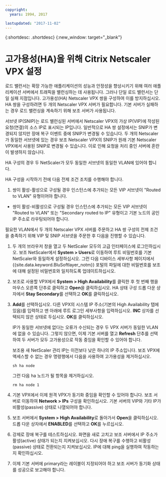 ```yaml
---
copyright:
  years: 1994, 2017

lastupdated: "2017-11-02"
---
```


{:shortdesc: .shortdesc}
{:new_window: target="_blank"}

# 고가용성(HA)을 위해 Citrix Netscaler VPX 설정

로드 밸런서는 확장 가능한 애플리케이션의 성능과 안정성을 향상시키기 위해 여러 애플리케이션 서버에서 트래픽을 밸런싱하는 데 사용됩니다. 그러나 단일 로드 밸런서는 단일 실패 지점입니다. 고가용성(HA) Netscaler VPX 쌍을 구성하여 이를 방지하십시오. HA 쌍을 구성하려면 두 개의 Netscaler VPX 서버가 필요합니다. 기본 서버가 실패하는 경우 로드 밸런싱을 계속하기 위해 보조 서버가 사용됩니다. 

서브넷 IP(SNIP)는 로드 밸런싱된 서버에서 Netscaler VPX의 가상 IP(VIP)에 작성된 요청(연결)의 소스 IP로 표시되는 IP입니다. 일반적으로 HA 쌍 설정에서는 SNIP가 변경되지 않지만 장애 복구 이벤트 중에 SNIP가 변경될 수 있습니다. 두 개의 Netscaler가 동일한 서브넷에 있는 경우 보조 Netscaler VPX의 SNIP가 원래 기본 Netscaler VPX에서 사용된 SNIP로 변경될 수 있습니다. 이로 인해 요청을 처리 중인 서버에 혼란이 발생하지 않습니다.

HA 구성의 경우 두 NetScaler가 모두 동일한 서브넷의 동일한 VLAN에 있어야 합니다.

HA 구성을 시작하기 전에 다음 전제 조건 조치를 수행해야 합니다.

1. 쌍이 활성-활성으로 구성될 경우 인스턴스에 추가되는 모든 VIP 서브넷이 "Routed to VLAN" 유형이어야 합니다.
* 쌍이 활성-비활성으로 구성될 경우 인스턴스에 추가되는 모든 VIP 서브넷이 "Routed to VLAN" 또는 "Secondary routed to IP" 유형이고 기본 노드의 공인 IP 주소로 라우팅되어야 합니다.

필요한 VLAN에서 두 개의 Netscaler VPX 서버를 주문하고 HA 쌍 구성의 전제 조건을 충족하기 위해 VIP 및 SNIP 서브넷을 주문한 후 다음을 진행할 수 있습니다.

1. 두 개의 브라우저 창을 열고 두 NetScaler 모두의 고급 인터페이스에 로그인하십시오. 보조 NetScaler에서 **System > Users**로 이동하여 루트 비밀번호를 기본 NetScaler와 동일하게 설정하십시오. 그런 다음 디바이스 세부사항 페이지에서 {{site.data.keyword.BluSoftlayer_notm}} 포털의 파일에 대한 비밀번호를 보조에 대해 설정된 비밀번호와 일치하도록 업데이트하십시오.

2. 보조로 사용할 VPX에서 **System > High Availability**를 클릭한 후 첫 번째 행을 마우스 오른쪽 단추로 클릭하고 **Open**을 클릭하십시오. HA 상태 구성 드롭 다운 상자에서 **Stay Secondary**를 선택하고 **OK**를 클릭하십시오.

3. **Add**를 선택하십시오. 다른 VPX의 시스템 IP 주소(기본의 High Availability 탭에 있음)를 입력하고 맨 아래에 루트 로그인 세부사항을 입력하십시오. **INC** 상자를 선택되지 않은 상태로 두십시오. **OK**를 클릭하십시오.  
	
	IP가 동일한 서브넷에 없다는 오류가 수신되는 경우 두 VPX 서버가 동일한 VLAN에 없을 수 있습니다. 그렇지 않으면, 이제 기본 서버를 열고 **Refresh** 단추를 선택하여 두 서버가 모두 고가용성으로 작동 중임을 확인할 수 있어야 합니다. 

	보조용 새 NetScaler 관리 IP는 이전보다 낮은 하나의 IP 주소입니다. 보조 VPX에 액세스할 수 없는 경우 명령행에서 다음을 사용하여 고가용성을 제거하십시오.

	`sh ha node`

	그런 다음 ha 노드가 될 항목을 제거하십시오.
	
	`rm ha node 1`

4. 기본 VPX에서 이제 원격 VPX가 동기화 중임을 확인할 수 있어야 합니다. 보조 서버로 이동하여 **Network > IPs** 구성을 확인하십시오. 기본 서버의 VIP와 기타 IP가 비활성(passive) 상태로 나열되어야 합니다.

6. 보조 서버에서 **System > High Availability**로 돌아가서 **Open**을 클릭하십시오. 드롭 다운 상자에서 **ENABLED**를 선택하고 **OK**를 누르십시오.

7. 강제로 장애 복구를 테스트하십시오. 화면을 새로 고치고 보조 서버에서 IP 주소가 활성(active) 상태가 되는지 지켜보십시오. 다시 장애 복구를 수행하고 비활성(passive) 상태로 전환되는지 지켜보십시오. IP에 대해 ping을 실행하여 작동하는지 확인하십시오.

8. 이제 기본 서버에 primary라는 레이블이 지정되어야 하고 보조 서버가 동기화 상태를 성공으로 보고해야 합니다. 
